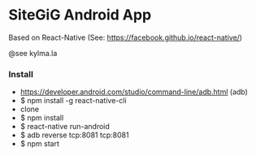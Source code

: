 # SiteGiG Android App

Based on React-Native (See: https://facebook.github.io/react-native/)

@see kylma.la

### Install
- https://developer.android.com/studio/command-line/adb.html (adb)
- $ npm install -g react-native-cli
- clone
- $ npm install
- $ react-native run-android
- $ adb reverse tcp:8081 tcp:8081
- $ npm start